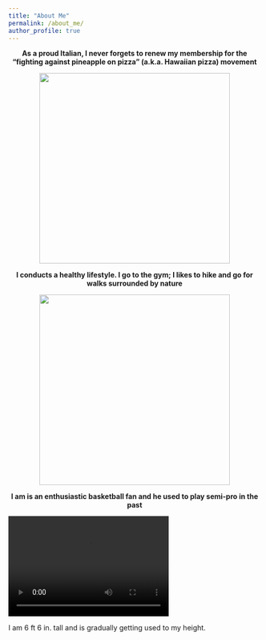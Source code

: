 ```yaml
---
title: "About Me"
permalink: /about_me/
author_profile: true
---
```



<p align="center">
    <b>As a proud Italian, I never forgets to renew my membership for the “fighting against pineapple on pizza” (a.k.a. Hawaiian pizza) movement</b>
</p>
<p align="center">
    <img src="https://github.com/Davi1990/Davi1990.github.io/tree/master/images/pizzas.png" width="380"/>
</p>


<p align="center">
    <b>I conducts a healthy lifestyle. I go to the gym; I likes to hike and go for walks surrounded by nature</b>
</p>
<p align="center">
    <img src="https://github.com/Davi1990/Davi1990.github.io/tree/master/images/mountain.png" width="380"/>
</p>

<p align="center">
    <b>I am is an enthusiastic basketball fan and he used to play semi-pro in the past</b>
</p>
<video src="https://github.com/Davi1990/Davi1990.github.io/tree/master/images/dunk.mp4" width="320" height="200" controls preload></video>


I am  6 ft 6 in. tall and is gradually getting used to my height.
